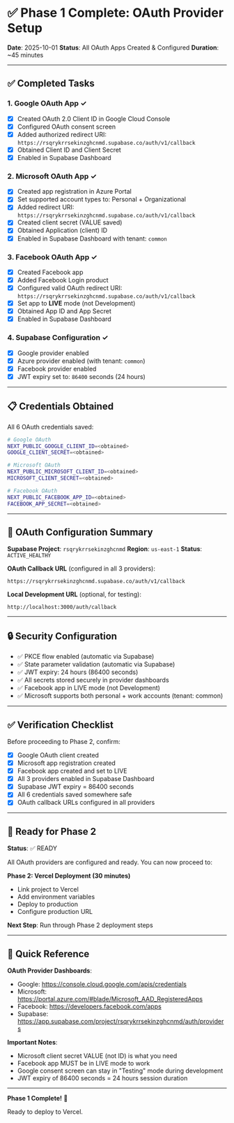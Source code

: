 # ✅ Phase 1 Complete: OAuth Provider Setup

**Date**: 2025-10-01
**Status**: All OAuth Apps Created & Configured
**Duration**: ~45 minutes

---

## ✅ Completed Tasks

### 1. Google OAuth App ✓
- [x] Created OAuth 2.0 Client ID in Google Cloud Console
- [x] Configured OAuth consent screen
- [x] Added authorized redirect URI: `https://rsqrykrrsekinzghcnmd.supabase.co/auth/v1/callback`
- [x] Obtained Client ID and Client Secret
- [x] Enabled in Supabase Dashboard

### 2. Microsoft OAuth App ✓
- [x] Created app registration in Azure Portal
- [x] Set supported account types to: Personal + Organizational
- [x] Added redirect URI: `https://rsqrykrrsekinzghcnmd.supabase.co/auth/v1/callback`
- [x] Created client secret (VALUE saved)
- [x] Obtained Application (client) ID
- [x] Enabled in Supabase Dashboard with tenant: `common`

### 3. Facebook OAuth App ✓
- [x] Created Facebook app
- [x] Added Facebook Login product
- [x] Configured valid OAuth redirect URI: `https://rsqrykrrsekinzghcnmd.supabase.co/auth/v1/callback`
- [x] Set app to **LIVE** mode (not Development)
- [x] Obtained App ID and App Secret
- [x] Enabled in Supabase Dashboard

### 4. Supabase Configuration ✓
- [x] Google provider enabled
- [x] Azure provider enabled (with tenant: `common`)
- [x] Facebook provider enabled
- [x] JWT expiry set to: `86400` seconds (24 hours)

---

## 📋 Credentials Obtained

All 6 OAuth credentials saved:

```bash
# Google OAuth
NEXT_PUBLIC_GOOGLE_CLIENT_ID=<obtained>
GOOGLE_CLIENT_SECRET=<obtained>

# Microsoft OAuth
NEXT_PUBLIC_MICROSOFT_CLIENT_ID=<obtained>
MICROSOFT_CLIENT_SECRET=<obtained>

# Facebook OAuth
NEXT_PUBLIC_FACEBOOK_APP_ID=<obtained>
FACEBOOK_APP_SECRET=<obtained>
```

---

## 🔗 OAuth Configuration Summary

**Supabase Project**: `rsqrykrrsekinzghcnmd`
**Region**: `us-east-1`
**Status**: `ACTIVE_HEALTHY`

**OAuth Callback URL** (configured in all 3 providers):
```
https://rsqrykrrsekinzghcnmd.supabase.co/auth/v1/callback
```

**Local Development URL** (optional, for testing):
```
http://localhost:3000/auth/callback
```

---

## 🔒 Security Configuration

- ✅ PKCE flow enabled (automatic via Supabase)
- ✅ State parameter validation (automatic via Supabase)
- ✅ JWT expiry: 24 hours (86400 seconds)
- ✅ All secrets stored securely in provider dashboards
- ✅ Facebook app in LIVE mode (not Development)
- ✅ Microsoft supports both personal + work accounts (tenant: common)

---

## ✅ Verification Checklist

Before proceeding to Phase 2, confirm:

- [x] Google OAuth client created
- [x] Microsoft app registration created
- [x] Facebook app created and set to LIVE
- [x] All 3 providers enabled in Supabase Dashboard
- [x] Supabase JWT expiry = 86400 seconds
- [x] All 6 credentials saved somewhere safe
- [x] OAuth callback URLs configured in all providers

---

## 🚀 Ready for Phase 2

**Status**: ✅ READY

All OAuth providers are configured and ready. You can now proceed to:

**Phase 2: Vercel Deployment (30 minutes)**
- Link project to Vercel
- Add environment variables
- Deploy to production
- Configure production URL

**Next Step**: Run through Phase 2 deployment steps

---

## 📖 Quick Reference

**OAuth Provider Dashboards**:
- Google: https://console.cloud.google.com/apis/credentials
- Microsoft: https://portal.azure.com/#blade/Microsoft_AAD_RegisteredApps
- Facebook: https://developers.facebook.com/apps
- Supabase: https://app.supabase.com/project/rsqrykrrsekinzghcnmd/auth/providers

**Important Notes**:
- Microsoft client secret VALUE (not ID) is what you need
- Facebook app MUST be in LIVE mode to work
- Google consent screen can stay in "Testing" mode during development
- JWT expiry of 86400 seconds = 24 hours session duration

---

**Phase 1 Complete!** 🎉

Ready to deploy to Vercel.

